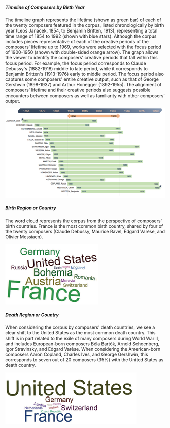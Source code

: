 
<script>
// vim: ts=3:nowrap
</script>

<div class="card mb-3">
	<div class="row g-0">
		<div class="col-md-12">
			<div class="card-body">
				<h5 class="category mb-2 card-title">Timeline of Composers by Birth Year</h5>
				<p class="card-text">The timeline graph represents the lifetime (shown as green bar) of each of the twenty composers featured in the corpus, listed chronologically by birth year (Leoš Janáček, 1854, to Benjamin Britten, 1913), representing a total time range of 1854 to 1992 (shown with blue stars). Although the corpus includes pieces representative of each of the creative periods of the composers' lifetime up to 1969, works were selected with the focus period of 1900-1950 (shown with double-sided orange arrow). The graph allows the viewer to identify the composers' creative periods that fall within this focus period. For example, the focus period corresponds to Claude Debussy's (1882-1918) middle to late period, while it corresponds to Benjamin Britten's (1913-1976) early to middle period. The focus period also captures some composers' entire creative output, such as that of George Gershwin (1898-1937) and Arthur Honegger (1892-1955). The alignment of composers' lifetime and their creative periods also suggests possible encounters between composers as well as familiarity with other composers' output.</p>
			</div>
		</div>
		<div class="col-md-12">
			<img src="Timeline_of_Composers_by_Birth_Year_graph.png" class="img-fluid rounded-start" alt="Timeline of Composers by Birth Year">
		</div>
	</div>
</div>

<div class="card mb-3">
	<div class="row g-0">
		<div class="col-md-6">
			<div class="card-body">
				<h5 class="category mb-2 card-title">Birth Region or Country</h5>
				<p class="card-text">The word cloud represents the corpus from the perspective of composers' birth countries. France is the most common birth country, shared by four of the twenty composers (Claude Debussy, Maurice Ravel, Edgard Varèse, and Olivier Messiaen).</p>
			</div>
		</div>
		<div class="col-md-6">
			<img src="Birth_Region_or_Country.png" class="img-fluid rounded-start" alt="Birth Region or Country">
		</div>		
	</div>
</div>

<div class="card mb-3">
	<div class="row g-0">
		<div class="col-md-6">
			<div class="card-body">
				<h5 class="category mb-2 card-title">Death Region or Country</h5>
				<p class="card-text">When considering the corpus by composers' death countries, we see a clear shift to the United States as the most common death country. This shift is in part related to the exile of many composers during World War II, and includes European-born composers Béla Bartók, Arnold Schoenberg, Igor Stravinsky, and Edgard Varèse. When considering the American-born composers Aaron Copland, Charles Ives, and George Gershwin, this corresponds to seven out of 20 composers (35%) with the United States as death country.</p>
			</div>
		</div>
		<div class="col-md-6">
			<img src="Death_Region_or_Country.png" class="img-fluid rounded-start" alt="Death Region or Country">
		</div>
	</div>
</div>



